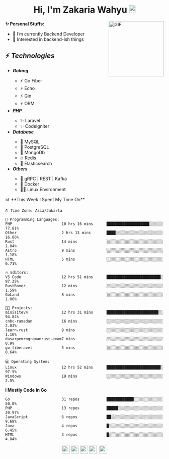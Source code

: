 <h1 align="center">Hi, I'm Zakaria Wahyu <img src="https://github.com/TheDudeThatCode/TheDudeThatCode/blob/master/Assets/Hi.gif" width="20px" height="25px"></h1>

<img align="right" alt="GIF" height="175px" src="https://www.nayakapratama.co.id/wp-content/uploads/2019/07/Website-Maintenance.gif" />

**✨ Personal Stuffs:**
- 🔭 I’m currently Backend Developer
- 🌱 Interested in backend-ish things

<h2>⚡ <i>Technologies</i></h2>
<ul>
<li><strong><i>Golang</i></strong></li>
  <ul>
    <li>⚡ Go Fiber</li>
    <li>⚡ Echo</li>
    <li>⚡ Gin</li>
    <li>⚡ ORM</li>
  </ul>
<li><strong><i>PHP</i></strong></li>
  <ul>
    <li>✨ Laravel</li>
    <li>✨ Codeigniter</li>
  </ul>
<li><strong><i>Database</i></strong></li>
  <ul>
    <li>🐬 MySQL</li>
    <li>🐘 PostgreSQL</li>
    <li>🍃 MongoDb</li>
    <li>🔥 Redis</li>
    <li>🔎 Elasticsearch</li>
  </ul>
  <li><strong><i>Others</i></strong></li>
  <ul>
    <li>💫 gRPC | REST | Kafka</li>
    <li>🐳 Docker</li>
    <li>👨‍💻 Linux Environment</li>
  </ul>
</ul>
<!--START_SECTION:waka-->
📊 **This Week I Spent My Time On** 

```text
⌚︎ Time Zone: Asia/Jakarta

💬 Programming Languages: 
PHP                      10 hrs 16 mins      ███████████████████░░░░░░   77.81% 
Other                    2 hrs 13 mins       ████░░░░░░░░░░░░░░░░░░░░░   16.86% 
Rust                     14 mins             ░░░░░░░░░░░░░░░░░░░░░░░░░   1.84% 
Astro                    9 mins              ░░░░░░░░░░░░░░░░░░░░░░░░░   1.18% 
HTML                     5 mins              ░░░░░░░░░░░░░░░░░░░░░░░░░   0.71%

🔥 Editors: 
VS Code                  12 hrs 51 mins      ████████████████████████░   97.35% 
RustRover                12 mins             ░░░░░░░░░░░░░░░░░░░░░░░░░   1.59% 
GoLand                   8 mins              ░░░░░░░░░░░░░░░░░░░░░░░░░   1.06%

🐱‍💻 Projects: 
minisitev4               12 hrs 31 mins      ███████████████████████░░   94.84% 
cnbc-ramadan             16 mins             ░░░░░░░░░░░░░░░░░░░░░░░░░   2.03% 
learn-rust               9 mins              ░░░░░░░░░░░░░░░░░░░░░░░░░   1.16% 
dasarpemrogramanrust-exam7 mins              ░░░░░░░░░░░░░░░░░░░░░░░░░   0.9% 
go-fiberavel             5 mins              ░░░░░░░░░░░░░░░░░░░░░░░░░   0.64%

💻 Operating System: 
Linux                    12 hrs 52 mins      ████████████████████████░   97.5% 
Windows                  19 mins             ░░░░░░░░░░░░░░░░░░░░░░░░░   2.5%

```

**I Mostly Code in Go** 

```text
Go                       31 repos            ████████████░░░░░░░░░░░░░   50.0% 
PHP                      13 repos            █████░░░░░░░░░░░░░░░░░░░░   20.97% 
JavaScript               6 repos             ██░░░░░░░░░░░░░░░░░░░░░░░   9.68% 
Java                     4 repos             █░░░░░░░░░░░░░░░░░░░░░░░░   6.45% 
HTML                     3 repos             █░░░░░░░░░░░░░░░░░░░░░░░░   4.84%

```



<!--END_SECTION:waka-->

<p align="center">
<a href="https://www.linkedin.com/in/zakariawahyu" target="_blank"><img src="https://img.shields.io/badge/linkedin-%230077B5.svg?&style=for-the-badge&logo=linkedin&logoColor=white" height=25></a>
<a href="https://medium.com/@zakariawahyu" target="_blank"><img src="https://img.shields.io/badge/Medium-12100E?style=for-the-badge&logo=medium&logoColor=white" height=25></a>
<a href="https://medium.com/@zakariawahyu" target="_blank"><img src="https://img.shields.io/badge/Portfolio-2300843e?style=for-the-badge&logo=About.me&logoColor=white" height=25></a>
<a href="https://www.twitter.com/_zakariawahyu" target="_blank"><img src="https://img.shields.io/badge/twitter-%231DA1F2.svg?&style=for-the-badge&logo=twitter&logoColor=white" height=25></a> 
<a href="https://www.instagram.com/_zakariawahyu" target="_blank"><img src="https://img.shields.io/badge/instagram-%23E4405F.svg?&style=for-the-badge&logo=instagram&logoColor=white" height=25></a>
